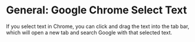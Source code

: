 General: Google Chrome Select Text
==================================

If you select text in Chrome, you can click and drag the text into the tab bar, which will open a new tab and search Google with that selected text.
